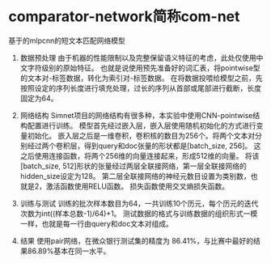 # comparator-network简称com-net
基于的mlpcnn的短文本匹配网络模型


1)	数据预处理
由于机器的性能限制以及完整保留语义特征的考虑，此处仅使用中文字符级别的原始特征。
也就是说使用预先准备好的词汇表，将pointwise型的文本对-标签数据，转化为索引对-标签数据。
在将数据投喂给模型之前，先按照设定的序列长度进行填充处理，过长的序列从首部或尾部进行截断，长度固定为64。

2)	网络结构
Simnet项目的网络结构有很多种，本实验中使用CNN-pointwise结构配置进行训练。
模型首先经过嵌入层，嵌入层使用随机初始化的方式进行变量初始化。
嵌入层之后是一维卷积，卷积核的数目为256个。将两个文本对分别经过两个卷积层，得到query和doc张量的形状都是[batch_size, 256]。
这之后使用连接函数，将两个256维的向量连接起来，形成512维的向量。
将该[batch_size, 512]形状的张量经过两层全联接网络，第一层全联接网络的hidden_size设定为128。
第二层全联接网络的神经元数目设置为类别数，也就是2，激活函数使用RELU函数。
损失函数使用交叉熵损失函数。

3)	训练与测试
训练的批次样本数目为64，一共训练10个历元，每个历元的迭代次数为int((样本总数-1)/64)+1。
测试数据的格式与训练数据的组织形式一模一样，也就是每一行由query和doc文本对组成。

4)  结果
使用pair网络，在微众银行测试集的精度为	86.41%，与比赛中最好的结果86.89%基本在同一水平。
